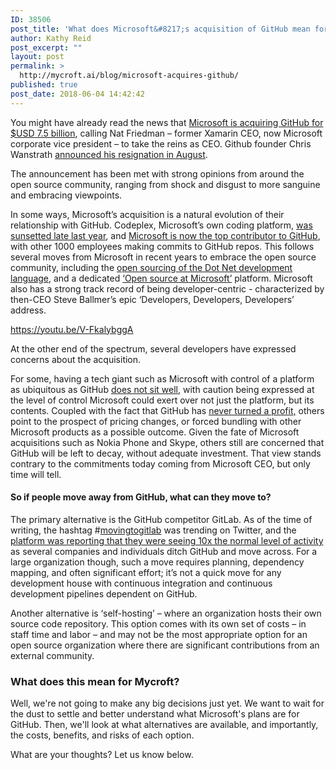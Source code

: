 ```yaml
---
ID: 38506
post_title: 'What does Microsoft&#8217;s acquisition of GitHub mean for Mycroft?'
author: Kathy Reid
post_excerpt: ""
layout: post
permalink: >
  http://mycroft.ai/blog/microsoft-acquires-github/
published: true
post_date: 2018-06-04 14:42:42
---
```

You might have already read the news that <a href="https://blogs.microsoft.com/blog/2018/06/04/microsoft-github-empowering-developers/" target="_blank" rel="noopener">Microsoft is acquiring GitHub for $USD 7.5 billion</a>, <span style="font-weight: 400;">calling Nat Friedman – former Xamarin CEO, now Microsoft corporate vice president – to take the reins as CEO. Github founder Chris Wanstrath <a href="https://www.forbes.com/sites/alexkonrad/2017/08/17/github-ceo-chris-wanstrath-to-step-down/#46d11b909ead" target="_blank" rel="noopener">announced his resignation in August</a>.</span>

The announcement has been met with strong opinions from around the open source community, ranging from shock and disgust to more sanguine and embracing viewpoints.

<span style="font-weight: 400;">In some ways, Microsoft’s acquisition is a natural evolution of their relationship with GitHub. Codeplex, Microsoft’s own coding platform, </span><a href="https://blogs.msdn.microsoft.com/codeplex/2018/01/30/codeplex-has-been-archived/" target="_blank" rel="noopener"><span style="font-weight: 400;">was sunsetted late last year</span></a><span style="font-weight: 400;">, and </span><a href="https://github.com/microsoft" target="_blank" rel="noopener"><span style="font-weight: 400;">Microsoft is now the top contributor to GitHub</span></a><span style="font-weight: 400;">, with other 1000 employees making commits to GitHub repos. This follows several moves from Microsoft in recent years to embrace the open source community, including the </span><a href="https://blogs.msdn.microsoft.com/dotnet/2014/11/12/net-core-is-open-source/" target="_blank" rel="noopener"><span style="font-weight: 400;">open sourcing of the Dot Net development language</span></a><span style="font-weight: 400;">, and a dedicated </span><a href="https://open.microsoft.com/" target="_blank" rel="noopener"><span style="font-weight: 400;">‘Open source at Microsoft’</span></a><span style="font-weight: 400;"> platform. Microsoft also has a strong track record of being developer-centric - characterized by then-CEO Steve Ballmer’s epic ‘Developers, Developers, Developers’ address.</span>

https://youtu.be/V-FkalybggA

<span style="font-weight: 400;">At the other end of the spectrum, several developers have expressed concerns about the acquisition.</span>

<span style="font-weight: 400;">For some, having a tech giant such as Microsoft with control of a platform as ubiquitous as GitHub </span><a href="https://jacquesmattheij.com/what-is-wrong-with-microsoft-buying-github" target="_blank" rel="noopener"><span style="font-weight: 400;">does not sit well</span></a><span style="font-weight: 400;">, with caution being expressed at the level of control Microsoft could exert over not just the platform, but its contents. Coupled with the fact that GitHub has </span><a href="https://www.bloomberg.com/news/articles/2016-12-15/github-is-building-a-coder-s-paradise-it-s-not-coming-cheap" target="_blank" rel="noopener"><span style="font-weight: 400;">never turned a profit,</span></a><span style="font-weight: 400;"> others point to the prospect of pricing changes, or forced bundling with other Microsoft products as a possible outcome. Given the fate of Microsoft acquisitions such as Nokia Phone and Skype, others still are concerned that GitHub will be left to decay, without adequate investment. That view stands contrary to the commitments today coming from Microsoft CEO, but only time will tell.</span>
<h4>So if people move away from GitHub, what can they move to?</h4>
<span style="font-weight: 400;">The primary alternative is the GitHub competitor GitLab. As of the time of writing, the hashtag #</span><a href="https://twitter.com/search?vertical=default&amp;q=movingtogitlab&amp;src=typd" target="_blank" rel="noopener"><span style="font-weight: 400;">movingtogitlab</span></a><span style="font-weight: 400;"> was trending on Twitter, and the </span><a href="https://about.gitlab.com/2018/06/03/movingtogitlab/" target="_blank" rel="noopener"><span style="font-weight: 400;">platform was reporting that they were seeing 10x the normal level of activity</span></a><span style="font-weight: 400;"> as several companies and individuals ditch GitHub and move across. For a large organization though, such a move requires planning, dependency mapping, and often significant effort; it’s not a quick move for any development house with continuous integration and continuous development pipelines dependent on GitHub.</span>

<span style="font-weight: 400;">Another alternative is ‘self-hosting’ – where an organization hosts their own source code repository. This option comes with its own set of costs – in staff time and labor – and may not be the most appropriate option for an open source organization where there are significant contributions from an external community.</span>
<h3>What does this mean for Mycroft?</h3>
Well, we're not going to make any big decisions just yet. We want to wait for the dust to settle and better understand what Microsoft's plans are for GitHub. Then, we'll look at what alternatives are available, and importantly, the costs, benefits, and risks of each option.

What are your thoughts? Let us know below.